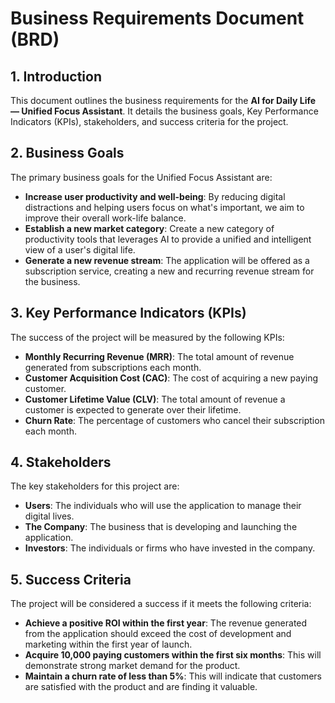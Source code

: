 # Business Requirements Document (BRD)

## 1. Introduction

This document outlines the business requirements for the **AI for Daily Life — Unified Focus Assistant**. It details the business goals, Key Performance Indicators (KPIs), stakeholders, and success criteria for the project.

## 2. Business Goals

The primary business goals for the Unified Focus Assistant are:

*   **Increase user productivity and well-being**: By reducing digital distractions and helping users focus on what's important, we aim to improve their overall work-life balance.
*   **Establish a new market category**: Create a new category of productivity tools that leverages AI to provide a unified and intelligent view of a user's digital life.
*   **Generate a new revenue stream**: The application will be offered as a subscription service, creating a new and recurring revenue stream for the business.

## 3. Key Performance Indicators (KPIs)

The success of the project will be measured by the following KPIs:

*   **Monthly Recurring Revenue (MRR)**: The total amount of revenue generated from subscriptions each month.
*   **Customer Acquisition Cost (CAC)**: The cost of acquiring a new paying customer.
*   **Customer Lifetime Value (CLV)**: The total amount of revenue a customer is expected to generate over their lifetime.
*   **Churn Rate**: The percentage of customers who cancel their subscription each month.

## 4. Stakeholders

The key stakeholders for this project are:

*   **Users**: The individuals who will use the application to manage their digital lives.
*   **The Company**: The business that is developing and launching the application.
*   **Investors**: The individuals or firms who have invested in the company.

## 5. Success Criteria

The project will be considered a success if it meets the following criteria:

*   **Achieve a positive ROI within the first year**: The revenue generated from the application should exceed the cost of development and marketing within the first year of launch.
*   **Acquire 10,000 paying customers within the first six months**: This will demonstrate strong market demand for the product.
*   **Maintain a churn rate of less than 5%**: This will indicate that customers are satisfied with the product and are finding it valuable.

